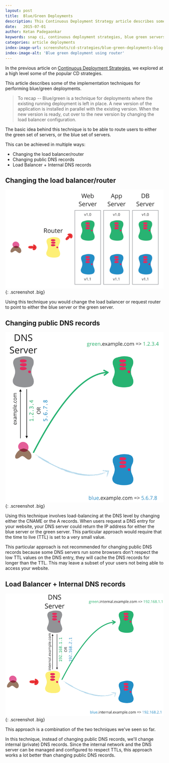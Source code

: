 ```yaml
---
layout: post
title:  Blue/Green Deployments
description: This Continuous Deployment Strategy article describes some of the implementation techniques for performing blue/green deployments.
date:   2015-07-01
author: Ketan Padegaonkar
keywords: snap ci, continuous deployment strategies, blue green servers, continuous integration, continuous delivery, canary releases
categories: article deployments
index-image-url: screenshots/cd-strategies/blue-green-deployments-blog-image.png
index-image-alt: 'Blue green deployment using router'
---
```


In the previous article on [Continuous Deployment Strategies](https://blog.snap-ci.com/blog/2015/06/22/continuous-deployment-strategies/), we explored at a high level some of the popular CD strategies.

This article describes some of the implementation techniques for performing blue/green deployments.

> To recap -- Blue/green is a technique for deployments where the existing running deployment is left in place. A new version of the application is installed in parallel with the existing version. When the new version is ready, cut over to the new version by changing the load balancer configuration.

The basic idea behind this technique is to be able to route users to either the green set of servers, or the blue set of servers.

This can be achieved in multiple ways:

* Changing the load balancer/router
* Changing public DNS records
* Load Balancer + Internal DNS records

## Changing the load balancer/router

![blue green](/assets/images/screenshots/cd-strategies/blue-green.png "blue green"){: .screenshot .big}

Using this technique you would change the load balancer or request router to point to either the blue server or the green server.

## Changing public DNS records

![blue green](/assets/images/screenshots/cd-strategies/blue-green-public-dns.png "blue green"){: .screenshot .big}

Using this technique involves load-balancing at the DNS level by changing either the CNAME or the A records. When users request a DNS entry for your website, your DNS server could return the IP address for either the blue server or the green server. This particular approach would require that the time to live (TTL) is set to a very small value.

This particular approach is not recommended for changing public DNS records because some DNS servers run some browsers don't respect the low TTL values on the DNS entry, they will cache the DNS records for longer than the TTL. This may leave a subset of your users not being able to access your website.

## Load Balancer + Internal DNS records

![blue green](/assets/images/screenshots/cd-strategies/blue-green-private-dns.png "blue green"){: .screenshot .big}

This approach is a combination of the two techniques we've seen so far.

In this technique, instead of changing public DNS records, we'll change internal (private) DNS records. Since the internal network and the DNS server can be managed and configured to respect TTLs, this approach works a lot better than changing public DNS records.
